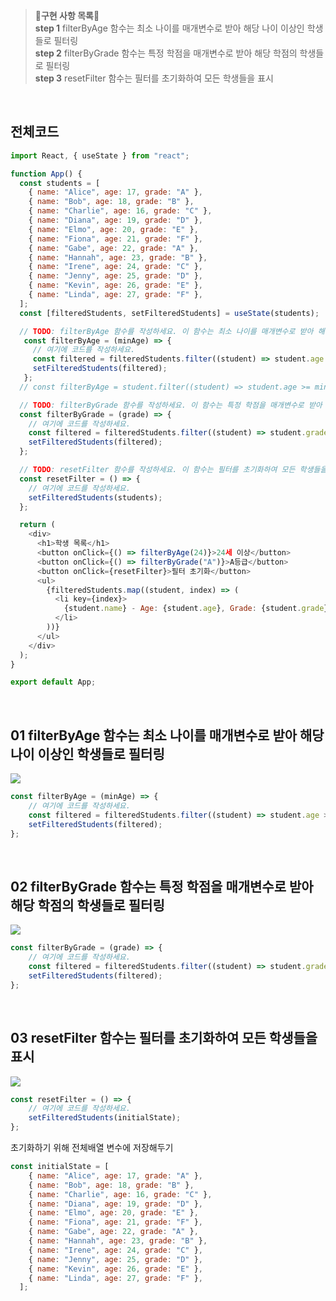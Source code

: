 >**🙉구현 사항 목록🙉** <br>
**step 1** filterByAge 함수는 최소 나이를 매개변수로 받아 해당 나이 이상인 학생들로 필터링 <br>
**step 2** filterByGrade 함수는 특정 학점을 매개변수로 받아 해당 학점의 학생들로 필터링 <br>
**step 3** resetFilter 함수는 필터를 초기화하여 모든 학생들을 표시 <br>

<br>

## 전체코드
```js
import React, { useState } from "react";

function App() {
  const students = [
    { name: "Alice", age: 17, grade: "A" },
    { name: "Bob", age: 18, grade: "B" },
    { name: "Charlie", age: 16, grade: "C" },
    { name: "Diana", age: 19, grade: "D" },
    { name: "Elmo", age: 20, grade: "E" },
    { name: "Fiona", age: 21, grade: "F" },
    { name: "Gabe", age: 22, grade: "A" },
    { name: "Hannah", age: 23, grade: "B" },
    { name: "Irene", age: 24, grade: "C" },
    { name: "Jenny", age: 25, grade: "D" },
    { name: "Kevin", age: 26, grade: "E" },
    { name: "Linda", age: 27, grade: "F" },
  ];
  const [filteredStudents, setFilteredStudents] = useState(students);

  // TODO: filterByAge 함수를 작성하세요. 이 함수는 최소 나이를 매개변수로 받아 해당 나이 이상인 학생들로 필터링해야 합니다.
   const filterByAge = (minAge) => {
     // 여기에 코드를 작성하세요.
     const filtered = filteredStudents.filter((student) => student.age >= minAge);
     setFilteredStudents(filtered);
   };
  // const filterByAge = student.filter((student) => student.age >= min)

  // TODO: filterByGrade 함수를 작성하세요. 이 함수는 특정 학점을 매개변수로 받아 해당 학점의 학생들로 필터링해야 합니다.
  const filterByGrade = (grade) => {
    // 여기에 코드를 작성하세요.
    const filtered = filteredStudents.filter((student) => student.grade === grade);
    setFilteredStudents(filtered);
  };

  // TODO: resetFilter 함수를 작성하세요. 이 함수는 필터를 초기화하여 모든 학생들을 표시해야 합니다.
  const resetFilter = () => {
    // 여기에 코드를 작성하세요.
    setFilteredStudents(students);
  };

  return (
    <div>
      <h1>학생 목록</h1>
      <button onClick={() => filterByAge(24)}>24세 이상</button>
      <button onClick={() => filterByGrade("A")}>A등급</button>
      <button onClick={resetFilter}>필터 초기화</button>
      <ul>
        {filteredStudents.map((student, index) => (
          <li key={index}>
            {student.name} - Age: {student.age}, Grade: {student.grade}
          </li>
        ))}
      </ul>
    </div>
  );
}

export default App;

```
<br>

## 01 filterByAge 함수는 최소 나이를 매개변수로 받아 해당 나이 이상인 학생들로 필터링
![](https://velog.velcdn.com/images/hrnn00/post/84c1da5c-c822-47f4-a7eb-bcda7b4b35f4/image.png)

```js
const filterByAge = (minAge) => {
	// 여기에 코드를 작성하세요.
    const filtered = filteredStudents.filter((student) => student.age >= minAge);
    setFilteredStudents(filtered);
};
```
<br>

## 02 filterByGrade 함수는 특정 학점을 매개변수로 받아 해당 학점의 학생들로 필터링
![](https://velog.velcdn.com/images/hrnn00/post/d585e8fb-7457-4c20-b308-8c7e70eeb3b7/image.png)

```js
const filterByGrade = (grade) => {
	// 여기에 코드를 작성하세요.
    const filtered = filteredStudents.filter((student) => student.grade === grade);
    setFilteredStudents(filtered);
};
```
<br>

## 03 resetFilter 함수는 필터를 초기화하여 모든 학생들을 표시
![](https://velog.velcdn.com/images/hrnn00/post/9a95135f-2bb7-4154-9e44-8aead0f26478/image.png)

```js
const resetFilter = () => {
	// 여기에 코드를 작성하세요.
    setFilteredStudents(initialState);
};
```

초기화하기 위해 전체배열 변수에 저장해두기
```js
const initialState = [
    { name: "Alice", age: 17, grade: "A" },
    { name: "Bob", age: 18, grade: "B" },
    { name: "Charlie", age: 16, grade: "C" },
    { name: "Diana", age: 19, grade: "D" },
    { name: "Elmo", age: 20, grade: "E" },
    { name: "Fiona", age: 21, grade: "F" },
    { name: "Gabe", age: 22, grade: "A" },
    { name: "Hannah", age: 23, grade: "B" },
    { name: "Irene", age: 24, grade: "C" },
    { name: "Jenny", age: 25, grade: "D" },
    { name: "Kevin", age: 26, grade: "E" },
    { name: "Linda", age: 27, grade: "F" },
  ];
```
